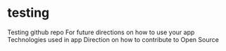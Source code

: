 # testing
Testing github repo
For future directions on how to use your app
Technologies used in app
Direction on how to contribute to Open Source